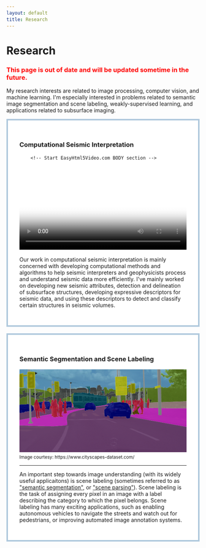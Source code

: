 ```yaml
---
layout: default
title: Research
---
```


<h1 class="pageTitle">Research</h1>


<h3 style="color:rgb(255,0,0);">This page is out of date and will be updated sometime in the future.</h3>

My research interests are related to image processing, computer vision, and machine learning. I'm especially interested in  problems related to semantic image segmentation and scene labeling, weakly-supervised learning, and applications related to subsurface imaging.

<div style="background:#FFFFFF;border:4px solid #B0C9DD;padding:30px 30px 30px 30px;">
<p style="text-align: justify; center: 280px;"></p>


<h3> Computational Seismic Interpretation </h3>



		<!-- Start EasyHtml5Video.com BODY section -->
<style type="text/css">.easyhtml5video .eh5v_script{display:none}</style>
<div class="easyhtml5video" style="position:relative;max-width:953px;"><video controls="controls"  poster="/assets/vid/eh5v.files/html5video/sigma.jpg" style="width:100%" title="sigma" loop="loop" onended="var v=this;setTimeout(function(){v.play()},300)">
<source src="/assets/vid/eh5v.files/html5video/sigma.m4v" type="video/mp4" />
<source src="/assets/vid/eh5v.files/html5video/sigma.webm" type="video/webm" />
</video></div>
<!-- End EasyHtml5Video.com BODY section -->




Our work in computational seismic interpretation is mainly concerned with developing computational methods and algorithms to help seismic interpreters and geophysicists process and understand seismic data more efficiently. I've mainly worked on developing new seismic attributes, detection and delineation of subsurface structures, developing expressive descriptors for seismic data, and using these descriptors to detect and classify certain structures in seismic volumes.  



</div>










<br>










<div style="background:#FFFFFF;border:4px solid #B0C9DD;padding:30px 30px 30px 30px;">


<h3> Semantic Segmentation and Scene Labeling </h3>
<div>
<a><img alt="" src="/assets/img/zuerich00.png" style="height: 200; float: center;" /></a> <small>Image courtesy: https://www.cityscapes-dataset.com/ </small> </div>

<hr>

An important step towards image understanding (with its widely useful applicaitons) is scene labeling (sometimes referred to as <a href="http://arxiv.org/abs/1411.4038">"semantic segmentation"</a>, or <a href="http://arxiv.org/abs/1411.4101">"scene parsing"</a>). Scene labeling is the task of assigning every pixel in an image with a label describing the category to which the pixel belongs. Scene labeling has many exciting applications, such as enabling autonomous vehicles to navigate the streets and watch out for pedestrians, or improving automated image annotation systems.





</div>
